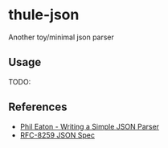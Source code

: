 # thule-json

Another toy/minimal json parser

## Usage

TODO:

## References

- [Phil Eaton - Writing a Simple JSON Parser](https://notes.eatonphil.com/writing-a-simple-json-parser.html)
- [RFC-8259 JSON Spec](https://datatracker.ietf.org/doc/html/rfc8259)
